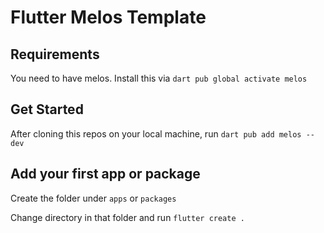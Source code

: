 # Flutter Melos Template

## Requirements

You need to have melos. Install this via `dart pub global activate melos`

## Get Started

After cloning this repos on your local machine, run `dart pub add melos --dev`

## Add your first app or package

Create the folder under `apps` or `packages`

Change directory in that folder and run `flutter create .`